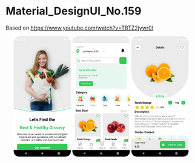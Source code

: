 # Material_DesignUI_No.159
Based on https://www.youtube.com/watch?v=TBTZ2jywr0I
<p align="center">
<img src="Image%2Fintro.png" width="30%">
<img src="Image%2Fmain.png" width="30%">
<img src="Image%2Fdetail.png" width="30%">
</p>
